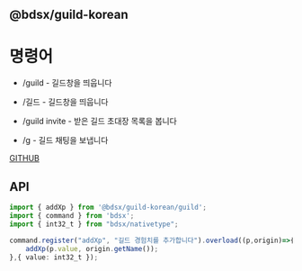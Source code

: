 ## @bdsx/guild-korean

# 명령어
* /guild - 길드창을 띄웁니다

* /길드 - 길드창을 띄웁니다

* /guild invite - 받은 길드 초대장 목록을 봅니다

* /g <text> - 길드 채팅을 보냅니다

[GITHUB](https://github.com/minyee2913/guild-korean)

## API
```ts
import { addXp } from '@bdsx/guild-korean/guild';
import { command } from 'bdsx';
import { int32_t } from "bdsx/nativetype";

command.register("addXp", "길드 경험치를 추가합니다").overload((p,origin)=>{
	addXp(p.value, origin.getName());
},{ value: int32_t });
